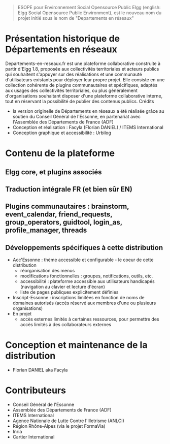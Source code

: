 > ESOPE pour Environnement Social Opensource Public Elgg (english: Elgg Social Opensource Public Environment), est le nouveau nom du projet initié sous le nom de "Departements en réseaux"



# Présentation historique de Départements en réseaux
Departements-en-reseaux.fr est une plateforme collaborative construite à partir d'Elgg 1.8, proposée aux collectivités territoriales et acteurs publics qui souhaitent s'appuyer sur des réalisations et une communauté d'utilisateurs existants pour déployer leur propre projet.
Elle consiste en une collection cohérente de plugins communautaires et spécifiques, adaptés aux usages des collectivités territoriales, ou plus généralement d'organisations souhaitant disposer d'une plateforme collaborative interne, tout en réservant la possibilité de publier des contenus publics.
Crédits
* la version originelle de Départements en réseaux a été réalisée grâce au soutien du Conseil Général de l'Essonne, en partenariat avec l'Assemblée des Départements de France (ADF)
* Conception et réalisation : Facyla (Florian DANIEL) / ITEMS International
* Conception graphique et accessibilité : Urbilog


# Contenu de la plateforme

## Elgg core, et plugins associés

## Traduction intégrale FR (et bien sûr EN)

## Plugins communautaires : brainstorm, event_calendar, friend_requests, group_operators, guidtool, login_as, profile_manager, threads

## Développements spécifiques à cette distribution
* Acc'Essonne : thème accessible et configurable - le coeur de cette distribution
	* réorganisation des menus
	* modifications fonctionnelles : groupes, notifications, outils, etc.
	* accessibilité : plateforme accessible aux utilisateurs handicapés (navigation au clavier et lecture d'écran)
	* liste de pages publiques explicitement définies
* Inscript-Essonne : inscriptions limitées en fonction de noms de domaines autorisés (accès réservé aux membres d'une ou plusieurs organisations)
* En projet
	* accès externes limités à certaines ressources, pour permettre des accès limités à des collaborateurs externes


# Conception et maintenance de la distribution
* Florian DANIEL aka Facyla


# Contributeurs
* Conseil Général de l'Essonne
* Assemblée des Départements de France (ADF)
* ITEMS International
* Agence Nationale de Lutte Contre l'Illetrisme (ANLCI)
* Région Rhône-Alpes (via le projet FormaVia)
* Inria
* Cartier International


